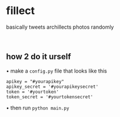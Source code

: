 # fillect
basically tweets archillects photos randomly

‎
‎
## how 2 do it urself

• make a `config.py` file that looks like this

```
apikey = "#yourapikey"
apikey_secret = '#yourapikeysecret'
token = '#yourtoken'
token_secret = '#yourtokensecret'
```
• then run `python main.py`
